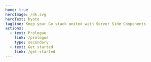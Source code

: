 ```yaml
---
home: true
heroImage: /dk.svg
heroText: kyoto
tagline: Keep your Go stack united with Server Side Components
actions:
  - text: Prologue
    link: /prologue
    type: secondary
  - text: Get started
    link: /get-started
---
```

